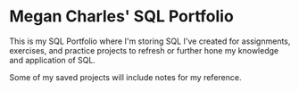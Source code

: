 # Megan Charles' SQL Portfolio

This is my SQL Portfolio where I'm storing SQL I've created for assignments, exercises, and practice projects to refresh or further hone my knowledge and application of SQL. 

Some of my saved projects will include notes for my reference. 
